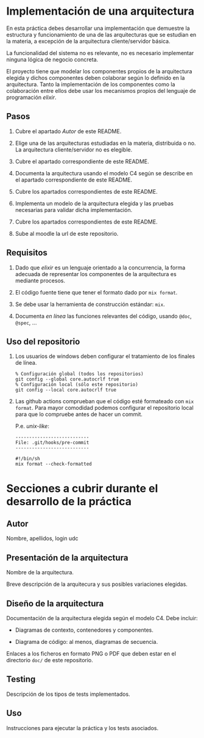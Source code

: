 # Implementación de una arquitectura

En esta práctica debes desarrollar una implementación que demuestre la
estructura y funcionamiento de una de las arquitecturas que se
estudian en la materia, a excepción de la arquitectura
cliente/servidor básica.


La funcionalidad del sistema no es relevante, no es necesario
implementar ninguna lógica de negocio concreta.

El proyecto tiene que modelar los componentes propios de la
arquitectura elegida y dichos componentes deben colaborar según lo
definido en la arquitectura. Tanto la implementación de los
componentes como la colaboración entre ellos debe usar los mecanismos
propios del lenguaje de programación _elixir_.


## Pasos

1. Cubre el apartado _Autor_  de este README.

1. Elige una de las arquitecturas estudiadas en la materia,
   distribuida o no. La arquitectura cliente/servidor no es elegible.

2. Cubre el apartado correspondiente de este README.

3. Documenta la arquitectura usando el modelo C4 según se describe en
   el apartado correspondiente de este README.

4. Cubre los apartados correspondientes de este README.

5. Implementa un modelo de la arquitectura elegida y las pruebas
   necesarias para validar dicha implementación.
 
6. Cubre los apartados correspondientes de este README.

7. Sube al moodle la url de este repositorio.


## Requisitos

1. Dado que _elixir_ es un lenguaje orientado a la concurrencia, la
   forma adecuada de representar los componentes de la arquitectura es
   mediante procesos.
   
2. El código fuente tiene que tener el formato dado por `mix format`.

3. Se debe usar la herramienta de construcción estándar: `mix`.

4. Documenta _en línea_ las funciones relevantes del código, usando
   `@doc`, `@spec`, ...


## Uso del repositorio

1. Los usuarios de windows deben configurar el tratamiento de los
   finales de línea.
   
   ```
   % Configuración global (todos los repositorios)
   git config --global core.autocrlf true
   % Configuración local (sólo este repositorio)
   git config --local core.autocrlf true
   ```

2. Las github actions comprueban que el código esté formateado con
   `mix format`. Para mayor comodidad podemos configurar el
   repositorio local para que lo compruebe antes de hacer un commit.
   
   P.e. _unix-like_:
   ```
   ---------------------------
   File: .git/hooks/pre-commit
   ---------------------------
   
   #!/bin/sh
   mix format --check-formatted
   ```
   

# Secciones a cubrir durante el desarrollo de la práctica

## Autor

Nombre, apellidos, login udc


## Presentación de la arquitectura

Nombre de la arquitectura.

Breve descripción de la arquitecura y sus posibles variaciones
elegidas.




## Diseño de la arquitectura

Documentación de la arquitectura elegida según el modelo C4. Debe
incluir:

  - Diagramas de contexto, contenedores y componentes.
  
  - Diagrama de código: al menos, diagramas de secuencia.
  

Enlaces a los ficheros en formato PNG o PDF que deben estar en el
directorio `doc/` de este repositorio.


## Testing

Descripción de los tipos de tests implementados.


## Uso

Instrucciones para ejecutar la práctica y los tests asociados.
